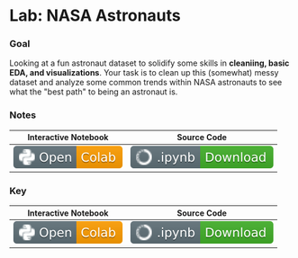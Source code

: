 # Lab: NASA Astronauts

### Goal

Looking at a fun astronaut dataset to solidify some skills in **cleaniing, basic EDA, and visualizations**. Your task is to clean up this (somewhat) messy dataset and analyze some common trends within NASA astronauts to see what the "best path" to being an astronaut is.

### Notes
| Interactive Notebook | Source Code  |
| :-----------: | :------------: |
| [![Link](../../tools/buttons/open-colab.svg)](https://colab.research.google.com/github/ishaandey/node/blob/master/week-5/practice/astronauts_notes.ipynb) | [![Link](../../tools/buttons/download-ipynb.svg)](https://files.node.ishaandey.com/week-5/practice/astronauts_notes.ipynb) |

### Key
| Interactive Notebook | Source Code  |
| :-----------: | :------------: |
| [![Link](../../tools/buttons/open-colab.svg)](https://colab.research.google.com/github/ishaandey/node/blob/master/week-5/practice/astronauts_key.ipynb) | [![Link](../../tools/buttons/download-ipynb.svg)](https://files.node.ishaandey.com/week-5/practice/astronauts_key.ipynb) |
